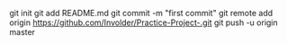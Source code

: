  git init
  git add README.md
  git commit -m "first commit"
  git remote add origin https://github.com/Involder/Practice-Project-.git
  git push -u origin master